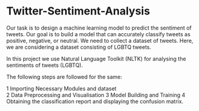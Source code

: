 # Twitter-Sentiment-Analysis
Our task is to design a machine learning model to predict the sentiment of tweets. Our goal is to build a model that can  accurately classify tweets as positive, negative, or neutral. We need to collect a dataset  of tweets.  Here, we are considering a dataset consisting of LGBTQ tweets.

In this project we use Natural Language Toolkit (NLTK)
for analysing the sentiments of tweets (LGBTQ).

The following steps are followed for the same: 

1 Importing Necessary Modules and dataset   
2 Data Preprocessing and Visualisation
3 Model Building and Training 
4 Obtaining the classification report and displaying the confusion matrix.


